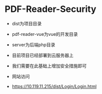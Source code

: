 # PDF-Reader-Security

- dist为项目目录
- pdf-reader-vue为vue的开发目录
- server为后端php目录



- 目前项目已经部署到云服务器上
- 我们需要在此基础上增加安全措施即可


- 网站访问
- https://10.119.11.215/dist/Login/Login.html
